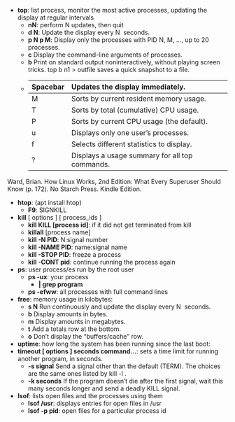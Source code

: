 * **top**: list process, monitor the most active processes, updating the display at regular intervals
	* **nN**: perform N updates, then quit
	* **d N**: Update the display every N  seconds. 
	* **p N p M**: Display only the processes with PID N, M, ..., up to 20 processes. 
	* **c** Display the command-line arguments of processes. 
	* **b** Print on standard output noninteractively, without playing screen tricks. top b n1 > outfile saves a quick snapshot to a file. 
	* |Spacebar |	Updates the display immediately. 		|
	  |:---	    | :---------------------------------------------- 	|
	  |M 	    | Sorts by current resident memory usage.  		|
	  |T 	    | Sorts by total (cumulative) CPU usage. 		|
	  |P   	    | Sorts by current CPU usage (the default).		|
	  |u 	    | Displays only one user’s processes. 		|
	  |f   	    | Selects different statistics to display.		|
	  |?        | Displays a usage summary for all top commands. 	|

Ward, Brian. How Linux Works, 2nd Edition: What Every Superuser Should Know (p. 172). No Starch Press. Kindle Edition. 
* **htop**: (apt install htop)
	* **F9**: SIGNKILL
* **kill** [ options ] [ process_ids ] 
	* **kill KILL [process id]**: if it did not get terminated from kill
	* **killall** [process name]
	* **kill -N PID**: N:signal number 
	* **kill -NAME PID**: name:signal name
	* **kill -STOP PID**: freeze a process 
	* **kill -CONT pid**: continue running the process again 
* **ps**: user process/es run by the root user
	* **ps -ux**: your process 
		* **| grep program**
	* **ps -efww**: all processes with full command lines 
* **free**: memory usage in kilobytes: 
	* **s N** Run continuously and update the display every N  seconds. 
	* **b** Display amounts in bytes. 
	* **m** Display amounts in megabytes. 
	* **t** Add a totals row at the bottom. 
	* **o** Don’t display the “buffers/cache” row. 
* **uptime**: how long the system has been running since the last boot: 
* **timeout [ options ] seconds command...**: sets a time limit for running another program, in seconds. 
 	* **-s signal** Send a signal other than the default (TERM). The choices are the same ones listed by kill -l . 
 	* **-k seconds** If the program doesn’t die after the first signal, wait this many seconds longer and send a deadly KILL signal. 
* **lsof**: lists open files and the processes using them 
	* **lsof /usr**: displays entries for open files in /usr
	* **lsof -p pid**: open files for a particular process id 